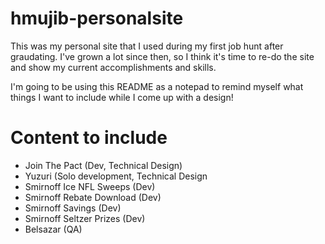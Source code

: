 # hmujib-personalsite
This was my personal site that I used during my first job hunt after graudating. I've grown a lot since then, so I think it's time to re-do the site and show my current accomplishments and skills.

I'm going to be using this README as a notepad to remind myself what things I want to include while I come up with a design!

# Content to include
- Join The Pact (Dev, Technical Design)
- Yuzuri (Solo development, Technical Design
- Smirnoff Ice NFL Sweeps (Dev)
- Smirnoff Rebate Download (Dev)
- Smirnoff Savings (Dev)
- Smirnoff Seltzer Prizes (Dev)
- Belsazar (QA)
